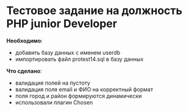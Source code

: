 # Тестовое задание на должность PHP junior Developer

**Необходимо**: 

* добавить базу данных с именем userdb
* импортировать файл protest14.sql в базу данных

**Что сделано**: 

* валидация полей на пустоту
* валидация поля email и ФИО на корректный формат
* поля город и район формируются динамически
* использовали плагин Chosen


